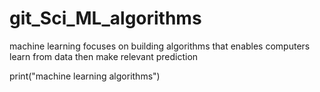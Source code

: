 ﻿# git_Sci_ML_algorithms
 
machine learning focuses on building algorithms that enables computers learn from data then make relevant prediction

print("machine learning algorithms")
